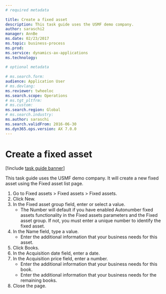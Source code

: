 ```yaml
--- 
# required metadata 
 
title: Create a fixed asset
description: This task guide uses the USMF demo company. 
author: saraschi2
manager: AnnBe 
ms.date: 02/23/2017
ms.topic: business-process 
ms.prod:  
ms.service: dynamics-ax-applications 
ms.technology:  
 
# optional metadata 
 
# ms.search.form:   
audience: Application User 
# ms.devlang:  
ms.reviewer: twheeloc
ms.search.scope: Operations 
# ms.tgt_pltfrm:  
# ms.custom:  
ms.search.region: Global
# ms.search.industry: 
ms.author: saraschi
ms.search.validFrom: 2016-06-30 
ms.dyn365.ops.version: AX 7.0.0 
---
```

# Create a fixed asset

[!include [task guide banner](../../includes/task-guide-banner.md)]

This task guide uses the USMF demo company.  It will create a new fixed asset using the Fixed asset list page.

1. Go to Fixed assets > Fixed assets > Fixed assets.
2. Click New.
3. In the Fixed asset group field, enter or select a value.
    * The Number will default if you have enabled Autonumber fixed assets functionality in the Fixed assets parameters and the Fixed asset group.  If not, you must enter a unique number to identify the fixed asset.  
4. In the Name field, type a value.
    * Enter the additional information that your business needs for this asset.  
5. Click Books.
6. In the Acquisition date field, enter a date.
7. In the Acquisition price field, enter a number.
    * Enter the additional information that your business needs for this book.  
    * Enter the additional information that your business needs for the remaining books.  
8. Close the page.

